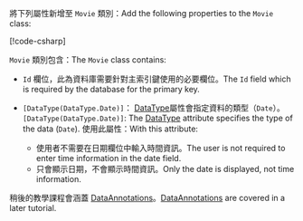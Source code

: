<span data-ttu-id="dbdaa-101">將下列屬性新增至 `Movie` 類別：</span><span class="sxs-lookup"><span data-stu-id="dbdaa-101">Add the following properties to the `Movie` class:</span></span>

[!code-csharp[](~/tutorials/first-mvc-app/start-mvc/sample/MvcMovie22/Models/Movie.cs?name=snippet1)]

<span data-ttu-id="dbdaa-102">`Movie` 類別包含：</span><span class="sxs-lookup"><span data-stu-id="dbdaa-102">The `Movie` class contains:</span></span>

* <span data-ttu-id="dbdaa-103">`Id` 欄位，此為資料庫需要針對主索引鍵使用的必要欄位。</span><span class="sxs-lookup"><span data-stu-id="dbdaa-103">The `Id` field which is required by the database for the primary key.</span></span>
* <span data-ttu-id="dbdaa-104">`[DataType(DataType.Date)]`： [DataType](/dotnet/api/microsoft.aspnetcore.mvc.dataannotations.internal.datatypeattributeadapter)屬性會指定資料的類型（`Date`）。</span><span class="sxs-lookup"><span data-stu-id="dbdaa-104">`[DataType(DataType.Date)]`:  The [DataType](/dotnet/api/microsoft.aspnetcore.mvc.dataannotations.internal.datatypeattributeadapter) attribute specifies the type of the data (`Date`).</span></span> <span data-ttu-id="dbdaa-105">使用此屬性：</span><span class="sxs-lookup"><span data-stu-id="dbdaa-105">With this attribute:</span></span>

  * <span data-ttu-id="dbdaa-106">使用者不需要在日期欄位中輸入時間資訊。</span><span class="sxs-lookup"><span data-stu-id="dbdaa-106">The user is not required to enter time information in the date field.</span></span>
  * <span data-ttu-id="dbdaa-107">只會顯示日期，不會顯示時間資訊。</span><span class="sxs-lookup"><span data-stu-id="dbdaa-107">Only the date is displayed, not time information.</span></span>

<span data-ttu-id="dbdaa-108">稍後的教學課程會涵蓋 [DataAnnotations](/dotnet/api/system.componentmodel.dataannotations)。</span><span class="sxs-lookup"><span data-stu-id="dbdaa-108">[DataAnnotations](/dotnet/api/system.componentmodel.dataannotations) are covered in a later tutorial.</span></span>